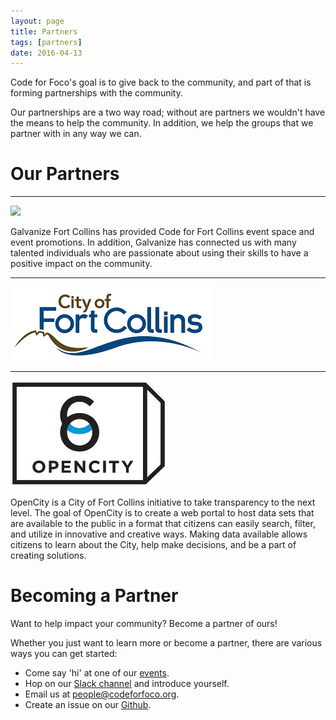 ```yaml
---
layout: page
title: Partners
tags: [partners]
date: 2016-04-13
---
```


Code for Foco's goal is to give back to the community, and part of that is forming partnerships with the community.

Our partnerships are a two way road; without are partners we wouldn't have the means to help the community. In addition, we help the groups that we partner with in any way we can.

# Our Partners

<hr class="hr-line">

<a href="http://www.galvanize.com/campuses/fort-collins/"><img src="http://www.galvanize.com/wp-content/themes/galvanize/img/galvanize-logo.svg" /></a>

Galvanize Fort Collins has provided Code for Fort Collins event space and event promotions. In addition, Galvanize has connected us with many talented individuals who are passionate about using their skills to have a positive impact on the community.

<hr class="hr-line">

<a href="http://www.fcgov.com/"><img src="/assets/img/fortcollins.jpg" /></a>

<hr class="hr-line">

<a href="http://www.fcgov.com/opencity"><img src="/assets/img/opencity.jpg" /></a>

OpenCity is a City of Fort Collins initiative to take transparency to the next level. The goal of OpenCity is to create a web portal to host data sets that are available to the public in a format that citizens can easily search, filter, and utilize in innovative and creative ways. Making data available allows citizens to learn about the City, help make decisions, and be a part of creating solutions.


# Becoming a Partner

Want to help impact your community? Become a partner of ours!

Whether you just want to learn more or become a partner, there are various ways you can get started:

- Come say 'hi' at one of our [events](#events).
- Hop on our [Slack channel](https://codeforfoco.slack.com) and introduce yourself.
- Email us at [people@codeforfoco.org](mailto:people@codeforfoco.org).
- Create an issue on our [Github](https://github.com/codeforfoco).
